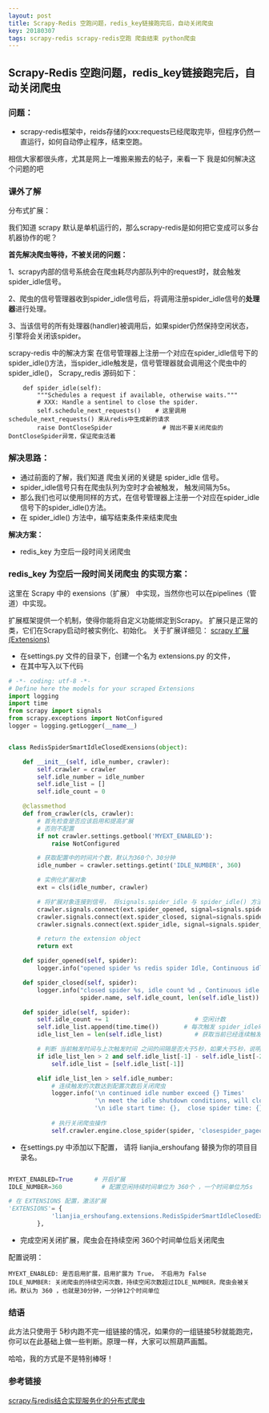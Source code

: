 ```yaml
---
layout: post
title: Scrapy-Redis 空跑问题，redis_key链接跑完后，自动关闭爬虫
key: 20180307
tags: scrapy-redis scrapy-redis空跑 爬虫结束 python爬虫
---
```


## Scrapy-Redis 空跑问题，redis_key链接跑完后，自动关闭爬虫

### 问题：
- scrapy-redis框架中，reids存储的xxx:requests已经爬取完毕，但程序仍然一直运行，如何自动停止程序，结束空跑。

相信大家都很头疼，尤其是网上一堆搬来搬去的帖子，来看一下 我是如何解决这个问题的吧

### 课外了解

分布式扩展：

我们知道 scrapy 默认是单机运行的，那么scrapy-redis是如何把它变成可以多台机器协作的呢？

**首先解决爬虫等待，不被关闭的问题：**

1、scrapy内部的信号系统会在爬虫耗尽内部队列中的request时，就会触发spider_idle信号。

2、爬虫的信号管理器收到spider_idle信号后，将调用注册spider_idle信号的**处理器**进行处理。

3、当该信号的所有处理器(handler)被调用后，如果spider仍然保持空闲状态， 引擎将会关闭该spider。

scrapy-redis 中的解决方案
在信号管理器上注册一个对应在spider_idle信号下的spider_idle()方法，当spider_idle触发是，信号管理器就会调用这个爬虫中的spider_idle()， Scrapy_redis 源码如下：



```
    def spider_idle(self):
        """Schedules a request if available, otherwise waits."""
        # XXX: Handle a sentinel to close the spider.
        self.schedule_next_requests()    # 这里调用schedule_next_requests() 来从redis中生成新的请求
        raise DontCloseSpider              # 抛出不要关闭爬虫的DontCloseSpider异常，保证爬虫活着

```

### 解决思路：
- 通过前面的了解，我们知道 爬虫关闭的关键是 spider_idle 信号。
- spider_idle信号只有在爬虫队列为空时才会被触发， 触发间隔为5s。
- 那么我们也可以使用同样的方式，在信号管理器上注册一个对应在spider_idle信号下的spider_idle()方法。
- 在 spider_idle() 方法中，编写结束条件来结束爬虫

**解决方案：**
- redis_key 为空后一段时间关闭爬虫

### redis_key 为空后一段时间关闭爬虫 的实现方案：

这里在 Scrapy 中的 exensions（扩展） 中实现，当然你也可以在pipelines（管道）中实现。

扩展框架提供一个机制，使得你能将自定义功能绑定到Scrapy。
扩展只是正常的类，它们在Scrapy启动时被实例化、初始化。
关于扩展详细见： [scrapy 扩展(Extensions)](http://scrapy-chs.readthedocs.io/zh_CN/1.0/topics/extensions.html)

- 在settings.py 文件的目录下，创建一个名为 extensions.py 的文件，
- 在其中写入以下代码

```python
# -*- coding: utf-8 -*-
# Define here the models for your scraped Extensions
import logging
import time
from scrapy import signals
from scrapy.exceptions import NotConfigured
logger = logging.getLogger(__name__)


class RedisSpiderSmartIdleClosedExensions(object):

    def __init__(self, idle_number, crawler):
        self.crawler = crawler
        self.idle_number = idle_number
        self.idle_list = []
        self.idle_count = 0

    @classmethod
    def from_crawler(cls, crawler):
        # 首先检查是否应该启用和提高扩展
        # 否则不配置
        if not crawler.settings.getbool('MYEXT_ENABLED'):
            raise NotConfigured

        # 获取配置中的时间片个数，默认为360个，30分钟
        idle_number = crawler.settings.getint('IDLE_NUMBER', 360)

        # 实例化扩展对象
        ext = cls(idle_number, crawler)

        # 将扩展对象连接到信号， 将signals.spider_idle 与 spider_idle() 方法关联起来。
        crawler.signals.connect(ext.spider_opened, signal=signals.spider_opened)
        crawler.signals.connect(ext.spider_closed, signal=signals.spider_closed)
        crawler.signals.connect(ext.spider_idle, signal=signals.spider_idle)

        # return the extension object
        return ext

    def spider_opened(self, spider):
        logger.info("opened spider %s redis spider Idle, Continuous idle limit： %d", spider.name, self.idle_number)

    def spider_closed(self, spider):
        logger.info("closed spider %s, idle count %d , Continuous idle count %d",
                    spider.name, self.idle_count, len(self.idle_list))

    def spider_idle(self, spider):
        self.idle_count += 1                        # 空闲计数
        self.idle_list.append(time.time())       # 每次触发 spider_idle时，记录下触发时间戳
        idle_list_len = len(self.idle_list)         # 获取当前已经连续触发的次数

        # 判断 当前触发时间与上次触发时间 之间的间隔是否大于5秒，如果大于5秒，说明redis 中还有key
        if idle_list_len > 2 and self.idle_list[-1] - self.idle_list[-2] > 6:
            self.idle_list = [self.idle_list[-1]]

        elif idle_list_len > self.idle_number:
            # 连续触发的次数达到配置次数后关闭爬虫
            logger.info('\n continued idle number exceed {} Times'
                        '\n meet the idle shutdown conditions, will close the reptile operation'
                        '\n idle start time: {},  close spider time: {}'.format(self.idle_number,
                                                                              self.idle_list[0], self.idle_list[0]))
            # 执行关闭爬虫操作
            self.crawler.engine.close_spider(spider, 'closespider_pagecount')

```
- 在settings.py 中添加以下配置， 请将 lianjia_ershoufang 替换为你的项目目录名。

```python

MYEXT_ENABLED=True      # 开启扩展
IDLE_NUMBER=360           # 配置空闲持续时间单位为 360个 ，一个时间单位为5s

# 在 EXTENSIONS 配置，激活扩展
'EXTENSIONS'= {
            'lianjia_ershoufang.extensions.RedisSpiderSmartIdleClosedExensions': 500,
        },

```

- 完成空闲关闭扩展，爬虫会在持续空闲 360个时间单位后关闭爬虫

配置说明：

```
MYEXT_ENABLED: 是否启用扩展，启用扩展为 True， 不启用为 False
IDLE_NUMBER: 关闭爬虫的持续空闲次数，持续空闲次数超过IDLE_NUMBER，爬虫会被关闭。默认为 360 ，也就是30分钟，一分钟12个时间单位
```

### 结语
此方法只使用于 5秒内跑不完一组链接的情况，如果你的一组链接5秒就能跑完，你可以在此基础上做一些判断。原理一样，大家可以照葫芦画瓢。

哈哈，我的方式是不是特别棒呀！


### 参考链接
[scrapy与redis结合实现服务化的分布式爬虫](http://blog.csdn.net/gklifg/article/details/54950028)